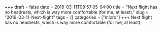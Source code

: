 +++draft = falsedate = 2019-03-11T09:57:05-04:00title = "Next flight has no headrests, which is way more comfortable (for me, at least)."slug = "2019-03-11-Next-flight"tags = []categories = ["micro"]+++Next flight has no headrests, which is way more comfortable (for me, at least).